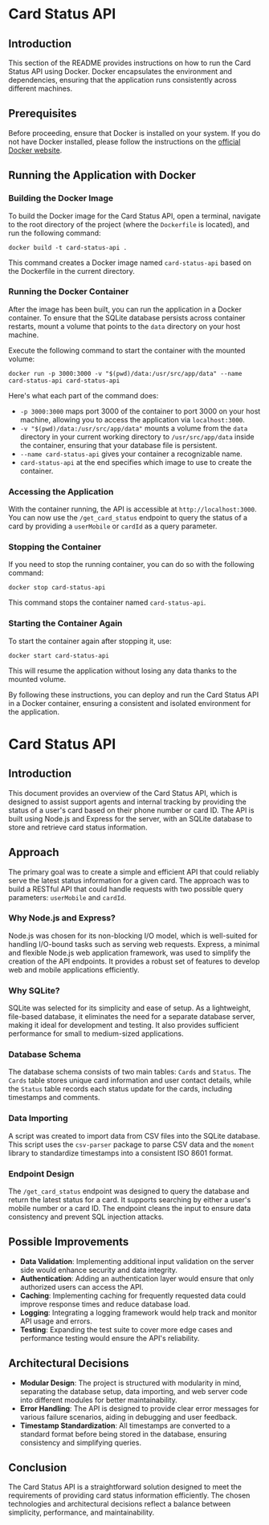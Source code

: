# Card Status API

## Introduction

This section of the README provides instructions on how to run the Card Status API using Docker. Docker encapsulates the environment and dependencies, ensuring that the application runs consistently across different machines.

## Prerequisites

Before proceeding, ensure that Docker is installed on your system. If you do not have Docker installed, please follow the instructions on the [official Docker website](https://docs.docker.com/get-docker/).

## Running the Application with Docker

### Building the Docker Image

To build the Docker image for the Card Status API, open a terminal, navigate to the root directory of the project (where the `Dockerfile` is located), and run the following command:

`docker build -t card-status-api .`

This command creates a Docker image named `card-status-api` based on the Dockerfile in the current directory.

### Running the Docker Container

After the image has been built, you can run the application in a Docker container. To ensure that the SQLite database persists across container restarts, mount a volume that points to the `data` directory on your host machine.

Execute the following command to start the container with the mounted volume:

`docker run -p 3000:3000 -v "$(pwd)/data:/usr/src/app/data" --name card-status-api card-status-api`


Here's what each part of the command does:

- `-p 3000:3000` maps port 3000 of the container to port 3000 on your host machine, allowing you to access the application via `localhost:3000`.
- `-v "$(pwd)/data:/usr/src/app/data"` mounts a volume from the `data` directory in your current working directory to `/usr/src/app/data` inside the container, ensuring that your database file is persistent.
- `--name card-status-api` gives your container a recognizable name.
- `card-status-api` at the end specifies which image to use to create the container.

### Accessing the Application

With the container running, the API is accessible at `http://localhost:3000`. You can now use the `/get_card_status` endpoint to query the status of a card by providing a `userMobile` or `cardId` as a query parameter.

### Stopping the Container

If you need to stop the running container, you can do so with the following command:

`docker stop card-status-api`

This command stops the container named `card-status-api`.


### Starting the Container Again

To start the container again after stopping it, use:

`docker start card-status-api`


This will resume the application without losing any data thanks to the mounted volume.

By following these instructions, you can deploy and run the Card Status API in a Docker container, ensuring a consistent and isolated environment for the application.

# Card Status API

## Introduction

This document provides an overview of the Card Status API, which is designed to assist support agents and internal tracking by providing the status of a user's card based on their phone number or card ID. The API is built using Node.js and Express for the server, with an SQLite database to store and retrieve card status information.

## Approach

The primary goal was to create a simple and efficient API that could reliably serve the latest status information for a given card. The approach was to build a RESTful API that could handle requests with two possible query parameters: `userMobile` and `cardId`.

### Why Node.js and Express?

Node.js was chosen for its non-blocking I/O model, which is well-suited for handling I/O-bound tasks such as serving web requests. Express, a minimal and flexible Node.js web application framework, was used to simplify the creation of the API endpoints. It provides a robust set of features to develop web and mobile applications efficiently.

### Why SQLite?

SQLite was selected for its simplicity and ease of setup. As a lightweight, file-based database, it eliminates the need for a separate database server, making it ideal for development and testing. It also provides sufficient performance for small to medium-sized applications.

### Database Schema

The database schema consists of two main tables: `Cards` and `Status`. The `Cards` table stores unique card information and user contact details, while the `Status` table records each status update for the cards, including timestamps and comments.

### Data Importing

A script was created to import data from CSV files into the SQLite database. This script uses the `csv-parser` package to parse CSV data and the `moment` library to standardize timestamps into a consistent ISO 8601 format.

### Endpoint Design

The `/get_card_status` endpoint was designed to query the database and return the latest status for a card. It supports searching by either a user's mobile number or a card ID. The endpoint cleans the input to ensure data consistency and prevent SQL injection attacks.

## Possible Improvements

- **Data Validation**: Implementing additional input validation on the server side would enhance security and data integrity.
- **Authentication**: Adding an authentication layer would ensure that only authorized users can access the API.
- **Caching**: Implementing caching for frequently requested data could improve response times and reduce database load.
- **Logging**: Integrating a logging framework would help track and monitor API usage and errors.
- **Testing**: Expanding the test suite to cover more edge cases and performance testing would ensure the API's reliability.

## Architectural Decisions

- **Modular Design**: The project is structured with modularity in mind, separating the database setup, data importing, and web server code into different modules for better maintainability.
- **Error Handling**: The API is designed to provide clear error messages for various failure scenarios, aiding in debugging and user feedback.
- **Timestamp Standardization**: All timestamps are converted to a standard format before being stored in the database, ensuring consistency and simplifying queries.

## Conclusion

The Card Status API is a straightforward solution designed to meet the requirements of providing card status information efficiently. The chosen technologies and architectural decisions reflect a balance between simplicity, performance, and maintainability.